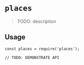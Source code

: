 # `places`

> TODO: description

## Usage

```
const places = require('places');

// TODO: DEMONSTRATE API
```
